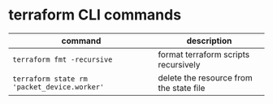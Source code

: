 # terraform CLI commands

command | description
-- | --
`terraform fmt -recursive` | format terraform scripts recursively
`terraform state rm 'packet_device.worker'` | delete the resource from the state file
